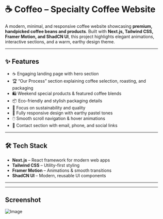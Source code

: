 # ☕ Coffeo – Specialty Coffee Website

A modern, minimal, and responsive coffee website showcasing **premium, handpicked coffee beans and products**. Built with **Next.js, Tailwind CSS, Framer Motion, and ShadCN UI**, this project highlights elegant animations, interactive sections, and a warm, earthy design theme.

---

## ✨ Features
- ☕ Engaging landing page with hero section  
- 🏆 “Our Process” section explaining coffee selection, roasting, and packaging  
- 🛍️ Weekend special products & featured coffee blends  
- 📦 Eco-friendly and stylish packaging details  
- 🌿 Focus on sustainability and quality  
- 📱 Fully responsive design with earthy pastel tones  
- 🖱️ Smooth scroll navigation & hover animations  
- 💌 Contact section with email, phone, and social links  

---

## 🛠 Tech Stack
- **Next.js** – React framework for modern web apps  
- **Tailwind CSS** – Utility-first styling  
- **Framer Motion** – Animations & smooth transitions  
- **ShadCN UI** – Modern, reusable UI components  

---

---

## Screenshot

![Image](https://github.com/user-attachments/assets/306c4943-cd40-4aab-aa52-c3d1500dbe36)
